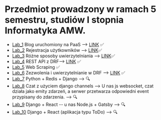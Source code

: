 # Przedmiot prowadzony w ramach 5 semestru, studiów I stopnia Informatyka AMW.

 * [Lab_1](https://github.com/AdamSzr/aplikacje-internetowe-AdamSzreiber-185ic/tree/master/Lab1) Blog uruchomiony na PaaS ⟶ [LINK](https://blog-szreiber.herokuapp.com/) :white_check_mark:
 * [Lab_2](https://github.com/AdamSzr/aplikacje-internetowe-AdamSzreiber-185ic/tree/master/Lab2) Rejestracja użytkowników ⟶ [LINK](https://enigmatic-brushlands-25919.herokuapp.com/):white_check_mark:
 * [Lab_3](https://github.com/AdamSzr/aplikacje-internetowe-AdamSzreiber-185ic/tree/master/Lab3) Różne sposoby uwierzytelniania ⟶ [LINK](https://a-social-website.herokuapp.com/):white_check_mark:
 * [Lab_4](https://github.com/AdamSzr/aplikacje-internetowe-AdamSzreiber-185ic/tree/master/Lab4) REST API z DRF⟶ [LINK](https://adam-szreiber-api.herokuapp.com/) :white_check_mark:
 * [Lab_5](https://github.com/AdamSzr/aplikacje-internetowe-AdamSzreiber-185ic/tree/master/Lab5) Web Scraping :white_check_mark:
 * [Lab_6](https://github.com/AdamSzr/aplikacje-internetowe-AdamSzreiber-185ic/tree/master/Lab6)  Zezwolenia i uwierzytelnianie w DRF ⟶ [LINK](https://lab6-adam-szreiber.herokuapp.com/) :white_check_mark:
 * [Lab_7](https://github.com/AdamSzr/aplikacje-internetowe-AdamSzreiber-185ic/tree/master/Lab7)  Python + Redis + Django ⟶ :mag:
 * [Lab_8](https://github.com/AdamSzr/aplikacje-internetowe-AdamSzreiber-185ic/tree/master/Lab8) Czat z użyciem django channels ⟶ U nas js websocket, czat działa jako emity zdarzeń, a serwer przetwarza odpowiedni event przypisany do zdarzenia. ⟶ :mag:
 * [Lab_9](https://github.com/AdamSzr/aplikacje-internetowe-AdamSzreiber-185ic/tree/master/Lab9)  Django + React -- u nas Node.js + Gatsby ⟶ :mag:
 * [Lab_10](https://github.com/AdamSzr/aplikacje-internetowe-AdamSzreiber-185ic/tree/master/Lab10)   Django + React (aplikacja typu ToDo) ⟶ :mag: